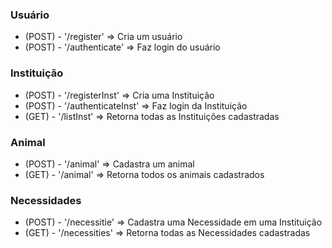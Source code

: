 ### Usuário
- (POST) - '/register' => Cria um usuário 
- (POST) - '/authenticate' => Faz login do usuário

### Instituição
- (POST) - '/registerInst' => Cria uma Instituição 
- (POST) - '/authenticateInst' => Faz login da Instituição
- (GET) - '/listInst' => Retorna todas as Instituições cadastradas

### Animal
- (POST) - '/animal' => Cadastra um animal 
- (GET) - '/animal' => Retorna todos os animais cadastrados

### Necessidades
- (POST) - '/necessitie' => Cadastra uma Necessidade em uma Instituição
- (GET) - '/necessities' => Retorna todas as Necessidades cadastradas 
 
